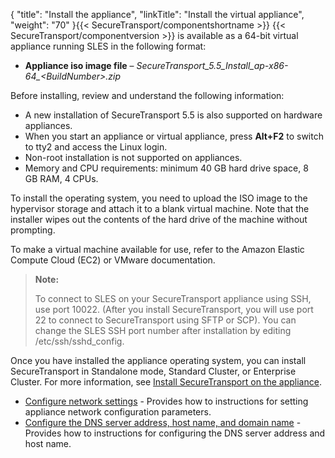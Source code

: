 {
    "title": "Install the appliance",
    "linkTitle": "Install the virtual appliance",
    "weight": "70"
}{{< SecureTransport/componentshortname  >}} {{< SecureTransport/componentversion  >}} is available as a 64-bit virtual appliance running SLES in the following format:

-   **Appliance iso image file** – *SecureTransport\_5.5\_Install\_ap-x86-64\_&lt;BuildNumber>.zip*

Before installing, review and understand the following information:

-   A new installation of SecureTransport 5.5 is also supported on hardware appliances.
-   When you start an appliance or virtual appliance, press **Alt+F2** to switch to tty2 and access the Linux login.
-   Non-root installation is not supported on appliances.
-   Memory and CPU requirements: minimum 40 GB hard drive space, 8 GB RAM, 4 CPUs.

To install the operating system, you need to upload the ISO image to the hypervisor storage and attach it to a blank virtual machine. Note that the installer wipes out the contents of the hard drive of the machine without prompting.

To make a virtual machine available for use, refer to the Amazon Elastic Compute Cloud (EC2) or VMware documentation.

> **Note:**
>
> To connect to SLES on your SecureTransport appliance using SSH, use port 10022. (After you install SecureTransport, you will use port 22 to connect to SecureTransport using SFTP or SCP). You can change the SLES SSH port number after installation by editing /etc/ssh/sshd\_config.

Once you have installed the appliance operating system, you can install SecureTransport in Standalone mode, Standard Cluster, or Enterprise Cluster. For more information, see <a href="../install-st-on-appliance" class="MCXref xref">Install SecureTransport on the appliance</a>.

-   <a href="../../app_network_config" class="MCXref xref">Configure network settings</a> - Provides how to instructions for setting appliance network configuration parameters.
-   <a href="../../app_network_config#Configur3" class="MCXref xref">Configure the DNS server address, host name, and domain name</a> - Provides how to instructions for configuring the DNS server address and host name.
